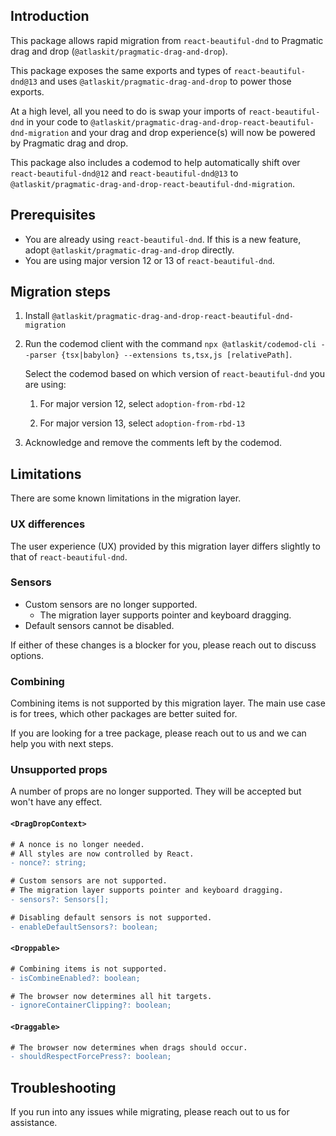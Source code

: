 ## Introduction

This package allows rapid migration from `react-beautiful-dnd` to Pragmatic drag and drop (`@atlaskit/pragmatic-drag-and-drop`).

This package exposes the same exports and types of `react-beautiful-dnd@13` and uses `@atlaskit/pragmatic-drag-and-drop` to power those exports.

At a high level, all you need to do is swap your imports of `react-beautiful-dnd` in your code to `@atlaskit/pragmatic-drag-and-drop-react-beautiful-dnd-migration` and your drag and drop experience(s) will now be powered by Pragmatic drag and drop.

This package also includes a codemod to help automatically shift over `react-beautiful-dnd@12` and `react-beautiful-dnd@13` to `@atlaskit/pragmatic-drag-and-drop-react-beautiful-dnd-migration`.

## Prerequisites

- You are already using `react-beautiful-dnd`. If this is a new feature, adopt `@atlaskit/pragmatic-drag-and-drop` directly.
- You are using major version 12 or 13 of `react-beautiful-dnd`.

## Migration steps

1. Install `@atlaskit/pragmatic-drag-and-drop-react-beautiful-dnd-migration`

2. Run the codemod client with the command `npx @atlaskit/codemod-cli --parser {tsx|babylon} --extensions ts,tsx,js [relativePath]`.

    Select the codemod based on which version of `react-beautiful-dnd` you are using:

    1. For major version 12, select `adoption-from-rbd-12`

    2. For major version 13, select `adoption-from-rbd-13`

3. Acknowledge and remove the comments left by the codemod.

## Limitations

There are some known limitations in the migration layer.

### UX differences

The user experience (UX) provided by this migration layer differs slightly to that of `react-beautiful-dnd`.

### Sensors

- Custom sensors are no longer supported.
    - The migration layer supports pointer and keyboard dragging.
- Default sensors cannot be disabled.

If either of these changes is a blocker for you, please reach out to discuss options.


### Combining

Combining items is not supported by this migration layer. The main use case is for trees, which other packages are better suited for.

If you are looking for a tree package, please reach out to us and we can help you with next steps.
### Unsupported props

A number of props are no longer supported. They will be accepted but won't have any effect.

#### `<DragDropContext>`

```diff
# A nonce is no longer needed.
# All styles are now controlled by React.
- nonce?: string;

# Custom sensors are not supported.
# The migration layer supports pointer and keyboard dragging.
- sensors?: Sensors[];

# Disabling default sensors is not supported.
- enableDefaultSensors?: boolean;
```

#### `<Droppable>`

```diff
# Combining items is not supported.
- isCombineEnabled?: boolean;

# The browser now determines all hit targets.
- ignoreContainerClipping?: boolean;
```

#### `<Draggable>`

```diff
# The browser now determines when drags should occur.
- shouldRespectForcePress?: boolean;
```


## Troubleshooting

If you run into any issues while migrating, please reach out to us for assistance.
